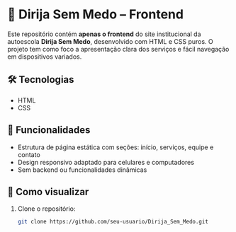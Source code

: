 # 🚗 Dirija Sem Medo – Frontend

Este repositório contém **apenas o frontend** do site institucional da autoescola **Dirija Sem Medo**, desenvolvido com HTML e CSS puros. O projeto tem como foco a apresentação clara dos serviços e fácil navegação em dispositivos variados.

## 🛠️ Tecnologias
- HTML
- CSS

## 📄 Funcionalidades
- Estrutura de página estática com seções: início, serviços, equipe e contato
- Design responsivo adaptado para celulares e computadores
- Sem backend ou funcionalidades dinâmicas

## 🚀 Como visualizar

1. Clone o repositório:
   ```bash
   git clone https://github.com/seu-usuario/Dirija_Sem_Medo.git
